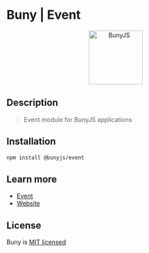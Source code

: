 # Buny | Event

<div align="center">
  <a href="https://bunyjs.com" target="blank">
    <img src="https://bunyjs.com/assets/logo.png" width="124" alt="BunyJS" />
  </a>
</div>

## Description

> Event module for BunyJS applications

## Installation

``` bash
npm install @bunyjs/event
```

## Learn more

- [Event](https://bunyjs.com/packages/event)
- [Website](https://bunyjs.com)

## License

Buny is [MIT licensed](license)